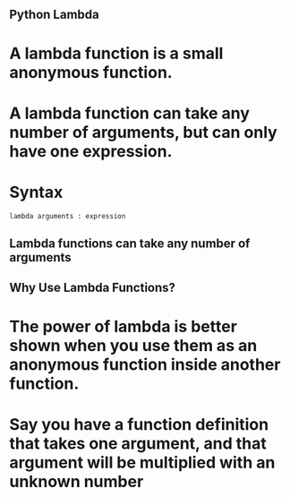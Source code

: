 ## Python Lambda
# A lambda function is a small anonymous function.
# A lambda function can take any number of arguments, but can only have one expression.

# Syntax
`lambda arguments : expression`
## Lambda functions can take any number of arguments

## Why Use Lambda Functions?
# The power of lambda is better shown when you use them as an anonymous function inside another function.

# Say you have a function definition that takes one argument, and that argument will be multiplied with an unknown number